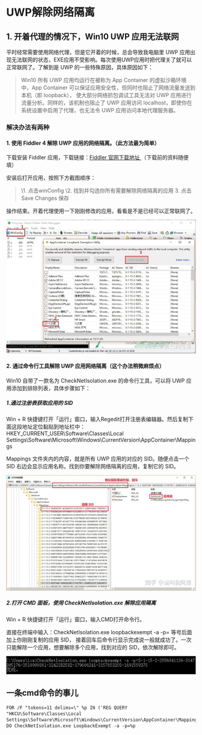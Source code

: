 # UWP解除网络隔离

## 1. 开着代理的情况下，Win10 UWP 应用无法联网

平时经常需要使用网络代理，但是它开着的时候，总会导致我电脑里 UWP 应用出现无法联网的状态，EXE应用不受影响。每次使用UWP应用时把代理关了就可以正常联网了。了解到是 UWP 的一些特殊原因，具体原因如下：

> Win10 所有 UWP 应用均运行在被称为 App Container 的虚拟沙箱环境中，App Container 可以保证应用安全性，但同时也阻止了网络流量发送到本机（即 loopback）， 使大部分网络抓包调试工具无法对 UWP 应用进行流量分析。同样的，该机制也阻止了 UWP 应用访问 localhost，即使你在系统设置中启用了代理，也无法令 UWP 应用访问本地代理服务器。

### 解决办法有两种

#### 1. 使用 Fiddler 4 解除 UWP 应用的网络隔离。（此方法最为简单）

下载安装 Fiddler 应用，下载链接：[Fiddler 官网下载地址 ](https://www.telerik.com/download/fiddler)（下载前的资料随便填）

安装后打开应用，按照下方截图顺序：

> \1. 点击winConfig
> \2. 找到并勾选你所有需要解除网络隔离的应用 3. 点击Save Changes 保存

操作结束。开着代理使用一下刚刚修改的应用，看看是不是已经可以正常联网了。

![img](../../../_ImageAssets/v2-25533e12dea2a6798d170e7665a64ee2_720w.jpg)

#### 2. 通过命令行工具解除 UWP 应用网络隔离（这个办法稍微麻烦点）

Win10 自带了一款名为 CheckNetIsolation.exe 的命令行工具，可以将 UWP 应用添加到排除列表，具体步骤如下：

##### 1.通过注册表获取应用的 SID

Win + R 快捷键打开「运行」窗口，输入Regedit打开注册表编辑器。然后复制下面这段地址定位黏贴到地址栏中：HKEY_CURRENT_USER\Software\Classes\Local Settings\Software\Microsoft\Windows\CurrentVersion\AppContainer\Mappings

Mappings 文件夹内的内容，就是所有 UWP 应用的对应的 SID。随便点击一个 SID 右边会显示应用名称。找到你要解除网络隔离的应用，复制它的 SID。

![img](../../../_ImageAssets/v2-ff2849a8d4900c48e73fb272583e09eb_720w.jpg)

##### 2.打开 CMD 面板，使用 CheckNetIsolation.exe 解除应用隔离

Win + R 快捷键打开「运行」窗口，输入CMD打开命令行。

直接在终端中输入：CheckNetIsolation.exe loopbackexempt -a -p= 等号后面加上你刚刚复制的应用 SID， 接着回车后命令行显示完成说一般就成功了。一次只能解除一个应用，想要解除多个应用，找到对应的 SID，依次解除即可。

![img](../../../_ImageAssets/v2-adf04877ca0f0e55a2008528fd176d3a_720w.png)

## 一条cmd命令的事儿

```shell
FOR /F "tokens=11 delims=\" %p IN ('REG QUERY "HKCU\Software\Classes\Local Settings\Software\Microsoft\Windows\CurrentVersion\AppContainer\Mappings"') DO CheckNetIsolation.exe LoopbackExempt -a -p=%p
```

